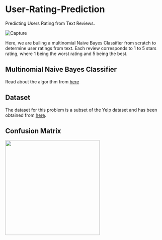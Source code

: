 # User-Rating-Prediction
Predicting Users Rating from Text Reviews. 


![Capture](https://user-images.githubusercontent.com/65237445/145256144-4f2d2d01-9261-498e-a024-499f38d67a12.PNG)

Here, we are builing a multinomial Naive Bayes Classifier from scratch to determine user ratings from text. Each review corresponds to 1 to 5 stars rating, where 1 being the worst rating and 5 being the best.

## Multinomial Naive Bayes Classifier
Read about the algorithm from [here](https://www.upgrad.com/blog/multinomial-naive-bayes-explained/)

## Dataset
The dataset for this problem is a subset of the Yelp dataset and has been obtained from [here](https://www.yelp.com/dataset).

## Confusion Matrix
<img src="https://user-images.githubusercontent.com/65237445/145256861-9b4793ec-3c1a-40bd-b130-fc9f9ba19569.PNG" width="300" height = "300">



